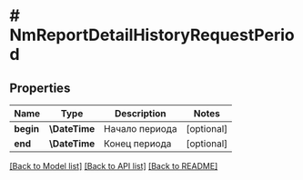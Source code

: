 # # NmReportDetailHistoryRequestPeriod

## Properties

Name | Type | Description | Notes
------------ | ------------- | ------------- | -------------
**begin** | **\DateTime** | Начало периода | [optional]
**end** | **\DateTime** | Конец периода | [optional]

[[Back to Model list]](../../README.md#models) [[Back to API list]](../../README.md#endpoints) [[Back to README]](../../README.md)
